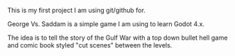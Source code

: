 This is my first project I am using git/github for.

George Vs. Saddam is a simple game I am using to learn Godot 4.x.

The idea is to tell the story of the Gulf War with a top down bullet hell game
and comic book styled "cut scenes" between the levels.

